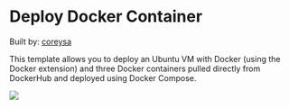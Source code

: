 # Deploy Docker Container

Built by: [coreysa](https://github.com/coreysa)

This template allows you to deploy an Ubuntu VM with Docker (using the Docker extension) and three Docker containers pulled directly from DockerHub and deployed using Docker Compose.

<a href="https://azuredeploy.net/?repository=https://github.com/Azure/azure-quickstart-templates/docker-simple-on-ubuntu" target="_blank"><img src="http://azuredeploy.net/deploybutton.png"/>



